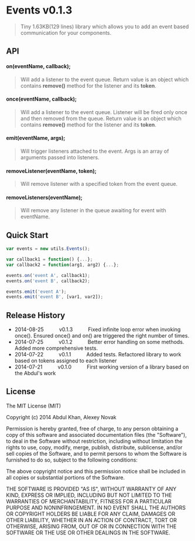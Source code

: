 ﻿# Events v0.1.3

> Tiny 1.63KB(129 lines) library which allows you to add an event based communication for your components.

## API

#### on(eventName, callback);

> Will add a listener to the event queue. Return value is an object which contains **remove()** method for the listener and its **token**.

#### once(eventName, callback);

> Will add a listener to the event queue. Listener will be fired only once and then removed from the queue. Return value is an object which contains **remove()** method for the listener and its **token**.

#### emit(eventName, args);

> Will trigger listeners attached to the event. Args is an array of arguments passed into listeners.

#### removeListener(eventName, token);

> Will remove listener with a specified token from the event queue.

#### removeListeners(eventName);

> Will remove any listener in the queue awaiting for event with eventName.


## Quick Start

```javascript
var events = new utils.Events();

var callback1 = function() {...};
var callback2 = function(arg1, arg2) {...};

events.on('event A', callback1);
events.on('event B', callback2);

events.emit('event A');
events.emit('event B', [var1, var2]);
```

## Release History

* 2014-08-25   v0.1.3   Fixed infinite loop error when invoking once(). Ensured once() and on() are triggered the right number of times.
* 2014-07-25   v0.1.2   Better error handling on some methods. Added more comprehensive tests.
* 2014-07-22   v0.1.1   Added tests. Refactored library to work based on tokens assigned to each listener
* 2014-07-21   v0.1.0   First working version of a library based on the Abdul's work

## License
The MIT License (MIT)

Copyright (c) 2014 Abdul Khan, Alexey Novak

Permission is hereby granted, free of charge, to any person obtaining a copy
of this software and associated documentation files (the "Software"), to deal
in the Software without restriction, including without limitation the rights
to use, copy, modify, merge, publish, distribute, sublicense, and/or sell
copies of the Software, and to permit persons to whom the Software is
furnished to do so, subject to the following conditions:

The above copyright notice and this permission notice shall be included in all
copies or substantial portions of the Software.

THE SOFTWARE IS PROVIDED "AS IS", WITHOUT WARRANTY OF ANY KIND, EXPRESS OR
IMPLIED, INCLUDING BUT NOT LIMITED TO THE WARRANTIES OF MERCHANTABILITY,
FITNESS FOR A PARTICULAR PURPOSE AND NONINFRINGEMENT. IN NO EVENT SHALL THE
AUTHORS OR COPYRIGHT HOLDERS BE LIABLE FOR ANY CLAIM, DAMAGES OR OTHER
LIABILITY, WHETHER IN AN ACTION OF CONTRACT, TORT OR OTHERWISE, ARISING FROM,
OUT OF OR IN CONNECTION WITH THE SOFTWARE OR THE USE OR OTHER DEALINGS IN THE
SOFTWARE.
